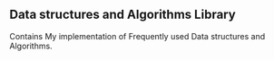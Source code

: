 
<h2>Data structures and Algorithms Library</h2>
Contains My implementation of Frequently used Data structures and Algorithms.

